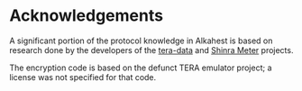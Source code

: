 # Acknowledgements

A significant portion of the protocol knowledge in Alkahest is based on
research done by the developers of the
[tera-data](https://github.com/meishuu/tera-data) and
[Shinra Meter](https://github.com/neowutran/ShinraMeter) projects.

The encryption code is based on the defunct TERA emulator project; a license
was not specified for that code.
